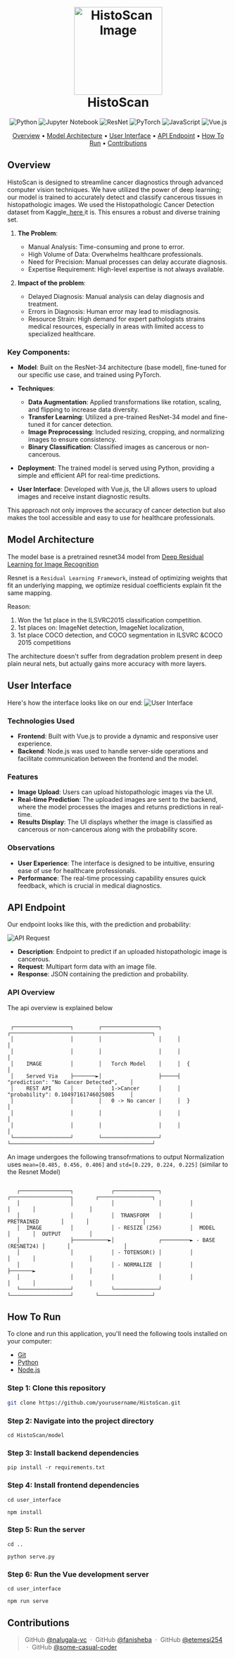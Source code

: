 <h1 align="center">
  <br>
    <img src="./images/histoscan-logo.png" alt="HistoScan Image" width="200">
  <br>
  HistoScan
  <br>
</h1>

<div align="center">
    <img src="https://img.shields.io/badge/Python-3776AB.svg?style=for-the-badge&logo=python&logoColor=white" alt="Python">
    <img src="https://img.shields.io/badge/Jupyter-F37626.svg?style=for-the-badge&logo=jupyter&logoColor=white" alt="Jupyter Notebook">
    <img src="https://img.shields.io/badge/ResNet-0071C5.svg?style=for-the-badge&logo=resnet&logoColor=white" alt="ResNet">
    <img src="https://img.shields.io/badge/PyTorch-EE4C2C.svg?style=for-the-badge&logo=pytorch&logoColor=white" alt="PyTorch">
    <img src="https://img.shields.io/badge/JavaScript-F7DF1E.svg?style=for-the-badge&logo=javascript&logoColor=black" alt="JavaScript">
    <img src="https://img.shields.io/badge/Vue.js-4FC08D.svg?style=for-the-badge&logo=vue.js&logoColor=white" alt="Vue.js">
</div>


<p align="center">
  <a href="#overview">Overview</a> •
  <a href="#model-architecture">Model Architecture</a> •
  <a href="#user-interface">User Interface</a> •
  <a href="#api-endpoint">API Endpoint</a> •
  <a href="#how-to-run">How To Run</a> •
  <a href="#contributions">Contributions</a>
</p>



## Overview

HistoScan is designed to streamline cancer diagnostics through advanced computer vision techniques. We have utilized the power of deep learning; our model is trained to accurately detect and classify cancerous tissues in histopathologic images. We used the Histopathologic Cancer Detection dataset from Kaggle,<a href = "https://www.kaggle.com/competitions/histopathologic-cancer-detection/data"> here </a>it is. This ensures a robust and diverse training set.
1. **The Problem**:
   - Manual Analysis: Time-consuming and prone to error.
   - High Volume of Data: Overwhelms healthcare professionals.
   - Need for Precision: Manual processes can delay accurate diagnosis.
   - Expertise Requirement: High-level expertise is not always available.
   
2. **Impact of the problem**:
   - Delayed Diagnosis: Manual analysis can delay diagnosis and treatment. 
   - Errors in Diagnosis: Human error may lead to misdiagnosis. 
   - Resource Strain: High demand for expert pathologists strains medical resources, especially in areas with limited access to specialized healthcare.
   

### Key Components:
- **Model**: Built on the ResNet-34 architecture (base model), fine-tuned for our specific use case, and trained using PyTorch.

- **Techniques**:
  - **Data Augmentation**: Applied transformations like rotation, scaling, and flipping to increase data diversity.
  - **Transfer Learning**: Utilized a pre-trained ResNet-34 model and fine-tuned it for cancer detection.
  - **Image Preprocessing**: Included resizing, cropping, and normalizing images to ensure consistency.
  - **Binary Classification**: Classified images as cancerous or non-cancerous.

- **Deployment**: The trained model is served using Python, providing a simple and efficient API for real-time predictions.

- **User Interface**: Developed with Vue.js, the UI allows users to upload images and receive instant diagnostic results.

This approach not only improves the accuracy of cancer detection but also makes the tool accessible and easy to use for healthcare professionals.



## Model Architecture

The model base is a pretrained resnet34 model from [Deep Residual Learning for Image Recognition](https://arxiv.org/abs/1512.03385)

Resnet is a `Residual Learning Framework`, instead of optimizing weights that fit an underlying mapping, we optimize residual coefficients explain fit the same mapping.


Reason: 
1. Won the 1st place in the ILSVRC2015 classification competition.
2. 1st places on: ImageNet detection, ImageNet localization,
3. 1st place COCO detection, and COCO segmentation in ILSVRC &COCO 2015 competitions


The architecture doesn't suffer from degradation problem present in deep plain neural nets, but actually gains more accuracy with more layers.


## User Interface

Here's how the interface looks like on our end:
![User Interface](./images/interface.jpg)

### Technologies Used
- **Frontend**: Built with Vue.js to provide a dynamic and responsive user experience.
- **Backend**: Node.js was used to handle server-side operations and facilitate communication between the frontend and the model.

### Features
- **Image Upload**: Users can upload histopathologic images via the UI.
- **Real-time Prediction**: The uploaded images are sent to the backend, where the model processes the images and returns predictions in real-time.
- **Results Display**: The UI displays whether the image is classified as cancerous or non-cancerous along with the probability score.

### Observations
- **User Experience**: The interface is designed to be intuitive, ensuring ease of use for healthcare professionals.
- **Performance**: The real-time processing capability ensures quick feedback, which is crucial in medical diagnostics.


## API Endpoint

Our endpoint looks like this, with the prediction and probability:

![API Request](./images/api_request.jpg)

- **Description**: Endpoint to predict if an uploaded histopathologic image is cancerous.
- **Request**: Multipart form data with an image file.
- **Response**: JSON containing the prediction and probability.

### API Overview

The api overview is explained below

```text
                                                                                                                                                                                                                                                                                                                     
 ┌──────────────────┐        ┌──────────────────┐     ┌─────────────────────────────────────────────┐                            
 │                  │        │                  │     │                                             │                            
 │                  │        │                  │     │                                             │                            
 │    IMAGE         │        │   Torch Model    │     │  {                                          │                            
 │    Served Via    ├───────►│                  ├─────┤      "prediction": "No Cancer Detected",    │                            
 │    REST API      │        │   1->Cancer      │     │      "probability": 0.10497161746025085     │                            
 │                  │        │   0 -> No cancer │     │  }                                          │                            
 │                  │        │                  │     │                                             │                            
 │                  │        │                  │     │                                             │                            
 └──────────────────┘        └──────────────────┘     └─────────────────────────────────────────────┘                                 
```


An image undergoes the following transofrmations to output
Normalization uses `mean=[0.485, 0.456, 0.406]` and `std=[0.229, 0.224, 0.225]` (similar to the Resnet Model)

```text
                                                                                                               
   ┌────────────────┐            ┌──────────────┐         ┌───────────────────┐       ┌─────────────────┐        
   │                │            │              │         │                   │       │                 │        
   │                │            │  TRANSFORM   │         │  PRETRAINED       │       │                 │        
   │  IMAGE         │            │ - RESIZE (256)         │  MODEL            │       │  OUTPUT         │        
   │                ├───────────►│              ┌─────────► - BASE (RESNET24) │       │                 │        
   │                │            │ - TOTENSOR() │         │                   │       │                 │        
   │                │            │ - NORMALIZE  │         │                   ├───────►                 │        
   │                │            │              │         │                   │       │                 │        
   └────────────────┘            └──────────────┘         └───────────────────┘       └─────────────────┘            
```


## How To Run

To clone and run this application, you'll need the following tools installed on your computer:
- [Git](https://git-scm.com)
- [Python](https://www.python.org/)
- [Node.js](https://nodejs.org/)

### Step 1: Clone this repository
```bash
git clone https://github.com/yourusername/HistoScan.git
```
### Step 2: Navigate into the project directory
```
cd HistoScan/model
```
### Step 3: Install backend dependencies
```
pip install -r requirements.txt
```
### Step 4: Install frontend dependencies
```
cd user_interface
```
```
npm install
```
### Step 5: Run the server
```
cd ..
```
```
python serve.py
```
### Step 6: Run the Vue development server
```
cd user_interface
```
```
npm run serve
```



## Contributions


> GitHub [@nalugala-vc](https://github.com/nalugala-vc) &nbsp;&middot;&nbsp;
> GitHub [@fanisheba](https://github.com/nerdistry) &nbsp;&middot;&nbsp;
> GitHub [@etemesi254](https://github.com/etemesi254) &nbsp;&middot;&nbsp;
> GitHub [@some-casual-coder](https://github.com/some-casual-coder) &nbsp;




